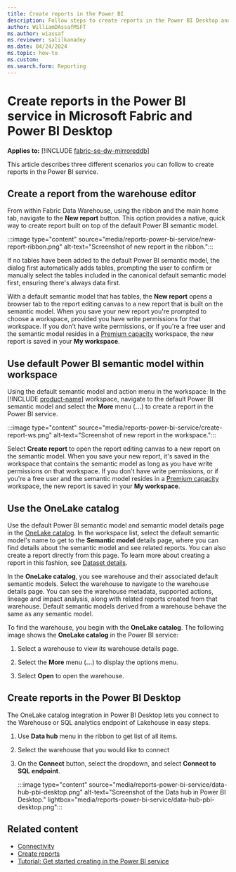 ```yaml
---
title: Create reports in the Power BI
description: Follow steps to create reports in the Power BI Desktop and Power BI service in Microsoft Fabric.
author: WilliamDAssafMSFT
ms.author: wiassaf
ms.reviewer: salilkanadey
ms.date: 04/24/2024
ms.topic: how-to
ms.custom:
ms.search.form: Reporting
---
```

# Create reports in the Power BI service in Microsoft Fabric and Power BI Desktop

**Applies to:** [!INCLUDE [fabric-se-dw-mirroreddb](includes/applies-to-version/fabric-se-dw-mirroreddb.md)]

This article describes three different scenarios you can follow to create reports in the Power BI service.

## Create a report from the warehouse editor

From within Fabric Data Warehouse, using the ribbon and the main home tab, navigate to the **New report** button. This option provides a native, quick way to create report built on top of the default Power BI semantic model.

:::image type="content" source="media/reports-power-bi-service/new-report-ribbon.png" alt-text="Screenshot of new report in the ribbon.":::

If no tables have been added to the default Power BI semantic model, the dialog first automatically adds tables, prompting the user to confirm or manually select the tables included in the canonical default semantic model first, ensuring there's always data first.

With a default semantic model that has tables, the **New report** opens a browser tab to the report editing canvas to a new report that is built on the semantic model. When you save your new report you're prompted to choose a workspace, provided you have write permissions for that workspace. If you don't have write permissions, or if you're a free user and the semantic model resides in a [Premium capacity](/power-bi/enterprise/service-premium-what-is) workspace, the new report is saved in your **My workspace**.

## Use default Power BI semantic model within workspace

Using the default semantic model and action menu in the workspace: In the [!INCLUDE [product-name](../includes/product-name.md)] workspace, navigate to the default Power BI semantic model and select the **More** menu (**...**) to create a report in the Power BI service.

:::image type="content" source="media/reports-power-bi-service/create-report-ws.png" alt-text="Screenshot of new report in the workspace.":::

Select **Create report** to open the report editing canvas to a new report on the semantic model. When you save your new report, it's saved in the workspace that contains the semantic model as long as you have write permissions on that workspace. If you don't have write permissions, or if you're a free user and the semantic model resides in a [Premium capacity](/power-bi/enterprise/service-premium-what-is) workspace, the new report is saved in your **My workspace**.

<a id="use-data-hub"></a>

## Use the OneLake catalog

Use the default Power BI semantic model and semantic model details page in the [OneLake catalog](../governance/onelake-catalog.md). In the workspace list, select the default semantic model's name to get to the **Semantic model** details page, where you can find details about the semantic model and see related reports. You can also create a report directly from this page. To learn more about creating a report in this fashion, see [Dataset details](/power-bi/connect-data/service-dataset-details-page).

In the **OneLake catalog**, you see warehouse and their associated default semantic models. Select the warehouse to navigate to the warehouse details page. You can see the warehouse metadata, supported actions, lineage and impact analysis, along with related reports created from that warehouse. Default semantic models derived from a warehouse behave the same as any semantic model.

To find the warehouse, you begin with the **OneLake catalog**. The following image shows the **OneLake catalog** in the Power BI service:

1. Select a warehouse to view its warehouse details page.

1. Select the **More** menu (**...**) to display the options menu.

1. Select **Open** to open the warehouse.

## Create reports in the Power BI Desktop

The OneLake catalog integration in Power BI Desktop lets you connect to the Warehouse or SQL analytics endpoint of Lakehouse in easy steps.

1. Use **Data hub** menu in the ribbon to get list of all items.
1. Select the warehouse that you would like to connect
1. On the **Connect** button, select the dropdown, and select **Connect to SQL endpoint**.

   :::image type="content" source="media/reports-power-bi-service/data-hub-pbi-desktop.png" alt-text="Screenshot of the Data hub in Power BI Desktop." lightbox="media/reports-power-bi-service/data-hub-pbi-desktop.png":::

## Related content

- [Connectivity](connectivity.md)
- [Create reports](create-reports.md)
- [Tutorial: Get started creating in the Power BI service](/power-bi/fundamentals/service-get-started)
